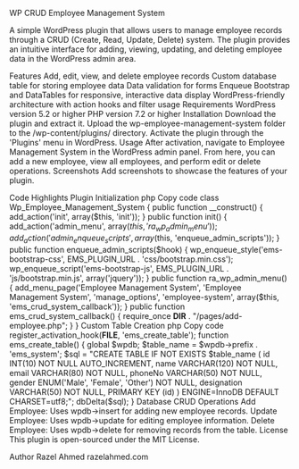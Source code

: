 WP CRUD Employee Management System

A simple WordPress plugin that allows users to manage employee records through a CRUD (Create, Read, Update, Delete) system. The plugin provides an intuitive interface for adding, viewing, updating, and deleting employee data in the WordPress admin area.

Features
Add, edit, view, and delete employee records
Custom database table for storing employee data
Data validation for forms
Enqueue Bootstrap and DataTables for responsive, interactive data display
WordPress-friendly architecture with action hooks and filter usage
Requirements
WordPress version 5.2 or higher
PHP version 7.2 or higher
Installation
Download the plugin and extract it.
Upload the wp-employee-management-system folder to the /wp-content/plugins/ directory.
Activate the plugin through the 'Plugins' menu in WordPress.
Usage
After activation, navigate to Employee Management System in the WordPress admin panel.
From here, you can add a new employee, view all employees, and perform edit or delete operations.
Screenshots
Add screenshots to showcase the features of your plugin.

Code Highlights
Plugin Initialization
php
Copy code
class Wp_Employee_Management_System {
    public function __construct() {
        add_action('init', array($this, 'init'));
    }
    public function init() {
        add_action('admin_menu', array($this, 'ra_wp_admin_menu'));
        add_action('admin_enqueue_scripts', array($this, 'enqueue_admin_scripts'));
    }
    public function enqueue_admin_scripts($hook) {
        wp_enqueue_style('ems-bootstrap-css', EMS_PLUGIN_URL . 'css/bootstrap.min.css');
        wp_enqueue_script('ems-bootstrap-js', EMS_PLUGIN_URL . 'js/bootstrap.min.js', array('jquery'));
    }
    public function ra_wp_admin_menu() {
        add_menu_page('Employee Management System', 'Employee Management System', 'manage_options', 'employee-system', array($this, 'ems_crud_system_callback'));
    }
    public function ems_crud_system_callback() {
        require_once __DIR__ . "/pages/add-employee.php";
    }
}
Custom Table Creation
php
Copy code
register_activation_hook(__FILE__, 'ems_create_table');
function ems_create_table() {
    global $wpdb;
    $table_name = $wpdb->prefix . 'ems_system';
    $sql = "CREATE TABLE IF NOT EXISTS $table_name (
        id INT(10) NOT NULL AUTO_INCREMENT,
        name VARCHAR(120) NOT NULL,
        email VARCHAR(80) NOT NULL,
        phoneNo VARCHAR(50) NOT NULL,
        gender ENUM('Male', 'Female', 'Other') NOT NULL,
        designation VARCHAR(50) NOT NULL,
        PRIMARY KEY (id)
    ) ENGINE=InnoDB DEFAULT CHARSET=utf8;";
    dbDelta($sql);
}
Database CRUD Operations
Add Employee:
Uses wpdb->insert for adding new employee records.
Update Employee:
Uses wpdb->update for editing employee information.
Delete Employee:
Uses wpdb->delete for removing records from the table.
License
This plugin is open-sourced under the MIT License.

Author
Razel Ahmed
razelahmed.com
